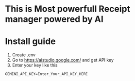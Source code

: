 # This is Most powerfull Receipt manager powered by AI

# Install guide
1. Create .env
2. Go to https://aistudio.google.com/ and get API key
3. Enter your key like this
```
GEMINI_API_KEY=Enter_Your_API_KEY_HERE
```
